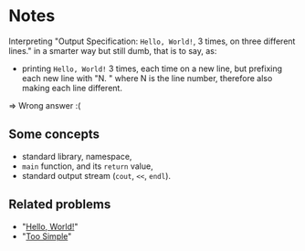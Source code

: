 # Notes

Interpreting "Output Specification: `Hello, World!`, 3 times, on three different lines."
in a smarter way but still dumb, that is to say, as:

- printing `Hello, World!` 3 times, each time on a new line, but prefixing each new line with "N. " where N is the line number, therefore also making each line different.

⇒ Wrong answer :(

## Some concepts

* standard library, namespace,
* `main` function, and its `return` value,
* standard output stream (`cout`, `<<`, `endl`).

## Related problems

* "[Hello, World!](https://dmoj.ca/problem/helloworld)"
* "[Too Simple](https://dmoj.ca/problem/toosimple)"
